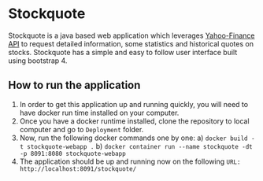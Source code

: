 # Stockquote

 Stockquote is a java based web application which leverages [Yahoo-Finance API][Yahoo-Finance] to request detailed information, some statistics and historical quotes on stocks. Stockquote has a simple and easy to follow user interface built using bootstrap 4. 

## How to run the application

1. In order to get this application up and running quickly, you will need to have docker run time installed on your computer. 
2. Once you have a docker runtime installed, clone the repository to local computer and go to `Deployment` folder. 
3. Now, run the following docker commands one by one:
   a) `docker build -t stockquote-webapp .`
   b) `docker container run --name stockquote -dt -p 8091:8080 stockquote-webapp`
4. The application should be up and running now on the following `URL: http://localhost:8091/stockquote/`

 [Yahoo-Finance]: https://financequotes-api.com/